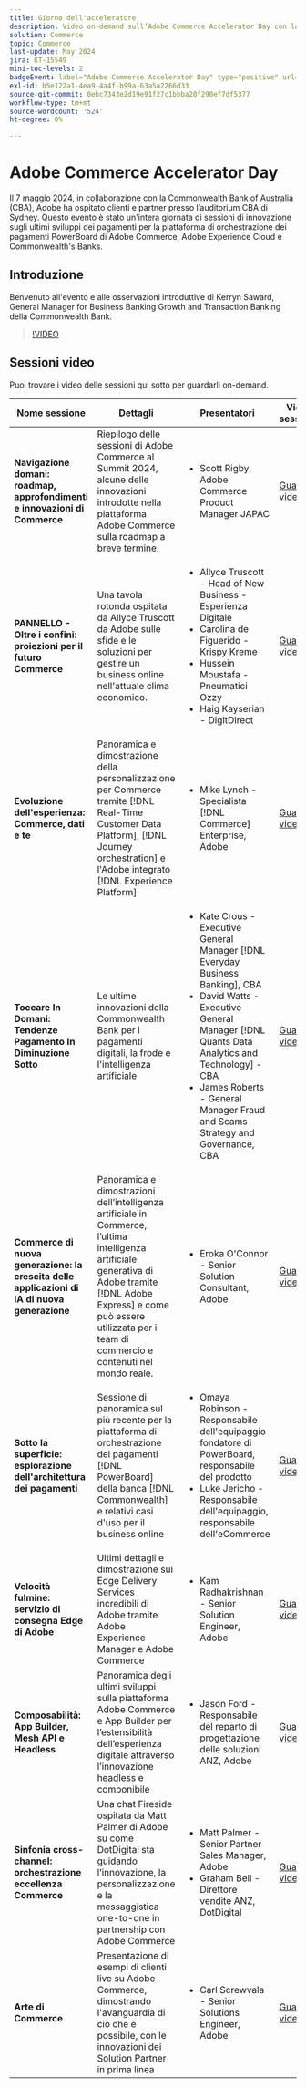 ```yaml
---
title: Giorno dell'acceleratore
description: Video on-demand sull’Adobe Commerce Accelerator Day con la Commonwealth Bank of Australia.
solution: Commerce
topic: Commerce
last-update: May 2024
jira: KT-15549
mini-toc-levels: 2
badgeEvent: label="Adobe Commerce Accelerator Day" type="positive" url="https://experienceleague.adobe.com/it/docs/events/apac-commerce-recordings/2024/overview"
exl-id: b5e122a1-4ea9-4a4f-b99a-63a5a2266d33
source-git-commit: 0ebc7343e2d19e91f27c1bbba20f290ef7df5377
workflow-type: tm+mt
source-wordcount: '524'
ht-degree: 0%

---
```


# Adobe Commerce Accelerator Day

Il 7 maggio 2024, in collaborazione con la Commonwealth Bank of Australia (CBA), Adobe ha ospitato clienti e partner presso l’auditorium CBA di Sydney. Questo evento è stato un&#39;intera giornata di sessioni di innovazione sugli ultimi sviluppi dei pagamenti per la piattaforma di orchestrazione dei pagamenti PowerBoard di Adobe Commerce, Adobe Experience Cloud e Commonwealth&#39;s Banks.

## Introduzione

Benvenuto all&#39;evento e alle osservazioni introduttive di Kerryn Saward, General Manager for Business Banking Growth and Transaction Banking della Commonwealth Bank.

>[!VIDEO](https://video.tv.adobe.com/v/3429276/?learn=on)

## Sessioni video

Puoi trovare i video delle sessioni qui sotto per guardarli on-demand.

| Nome sessione | Dettagli | Presentatori | Video sessione |
| ---- | ---- | ---- | ---- |
| **Navigazione domani: roadmap, approfondimenti e innovazioni di Commerce** | Riepilogo delle sessioni di Adobe Commerce al Summit 2024, alcune delle innovazioni introdotte nella piattaforma Adobe Commerce sulla roadmap a breve termine. | <ul><li>Scott Rigby, Adobe Commerce Product Manager JAPAC</ul></li> | [Guarda il video](./navigating-tomorrow.md) |
| **PANNELLO - Oltre i confini: proiezioni per il futuro Commerce** | Una tavola rotonda ospitata da Allyce Truscott da Adobe sulle sfide e le soluzioni per gestire un business online nell&#39;attuale clima economico. | <ul><li>Allyce Truscott - Head of New Business - Esperienza Digitale</li><li> Carolina de Figuerido - Krispy Kreme</li><li>Hussein Moustafa - Pneumatici Ozzy</li><li>Haig Kayserian - DigitDirect</li></ul> | [Guarda il video](./panel-beyond-borders.md) |
| **Evoluzione dell&#39;esperienza: Commerce, dati e te** | Panoramica e dimostrazione della personalizzazione per Commerce tramite [!DNL Real-Time Customer Data Platform], [!DNL Journey orchestration] e l&#39;Adobe integrato [!DNL Experience Platform] | <ul><li>Mike Lynch - Specialista [!DNL Commerce] Enterprise, Adobe</li></ul> | [Guarda il video](./experience-evolution.md) |
| **Toccare In Domani: Tendenze Pagamento In Diminuzione Sotto** | Le ultime innovazioni della Commonwealth Bank per i pagamenti digitali, la frode e l&#39;intelligenza artificiale | <ul><li>Kate Crous - Executive General Manager [!DNL Everyday Business Banking], CBA</li><li>David Watts - Executive General Manager [!DNL Quants Data Analytics and Technology] - CBA</li><li>James Roberts - General Manager Fraud and Scams Strategy and Governance, CBA</li></ul> | [Guarda il video](./panel-tapping-into-tomorrow.md) |
| **Commerce di nuova generazione: la crescita delle applicazioni di IA di nuova generazione** | Panoramica e dimostrazioni dell’intelligenza artificiale in Commerce, l’ultima intelligenza artificiale generativa di Adobe tramite [!DNL Adobe Express] e come può essere utilizzata per i team di commercio e contenuti nel mondo reale. | <ul><li>Eroka O&#39;Connor - Senior Solution Consultant, Adobe</li></ul> | [Guarda il video](./next-gen-commerce.md) |
| **Sotto la superficie: esplorazione dell&#39;architettura dei pagamenti** | Sessione di panoramica sul più recente per la piattaforma di orchestrazione dei pagamenti [!DNL PowerBoard] della banca [!DNL Commonwealth] e relativi casi d&#39;uso per il business online | <ul><li>Omaya Robinson - Responsabile dell&#39;equipaggio fondatore di PowerBoard, responsabile del prodotto</li><li>Luke Jericho - Responsabile dell&#39;equipaggio, responsabile dell&#39;eCommerce</li></ul> | [Guarda il video](./beneath-the-surface.md) |
| **Velocità fulmine: servizio di consegna Edge di Adobe** | Ultimi dettagli e dimostrazione sui Edge Delivery Services incredibili di Adobe tramite Adobe Experience Manager e Adobe Commerce | <ul><li>Kam Radhakrishnan - Senior Solution Engineer, Adobe</li></ul> | [Guarda il video](./lightning-speed.md) |
| **Composabilità: App Builder, Mesh API e Headless** | Panoramica degli ultimi sviluppi sulla piattaforma Adobe Commerce e App Builder per l’estensibilità dell’esperienza digitale attraverso l’innovazione headless e componibile | <ul><li>Jason Ford - Responsabile del reparto di progettazione delle soluzioni ANZ, Adobe</li></ul> | [Guarda il video](./composability.md) |
| **Sinfonia cross-channel: orchestrazione eccellenza Commerce** | Una chat Fireside ospitata da Matt Palmer di Adobe su come DotDigital sta guidando l’innovazione, la personalizzazione e la messaggistica one-to-one in partnership con Adobe Commerce | <ul><li> Matt Palmer - Senior Partner Sales Manager, Adobe</li><li>Graham Bell - Direttore vendite ANZ, DotDigital</li></ul> | [Guarda il video](./cross-channel-symphony.md) |
| **Arte di Commerce** | Presentazione di esempi di clienti live su Adobe Commerce, dimostrando l&#39;avanguardia di ciò che è possibile, con le innovazioni dei Solution Partner in prima linea | <ul><li>Carl Screwvala - Senior Solutions Engineer, Adobe</li></ul> | [Guarda il video](./the-art-of-commerce.md) |
